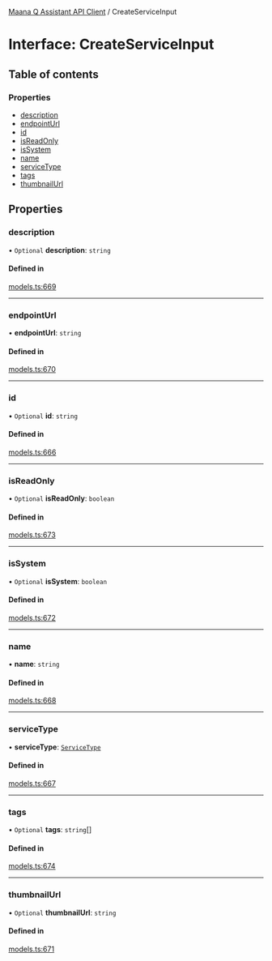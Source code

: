 [Maana Q Assistant API Client](../README.md) / CreateServiceInput

# Interface: CreateServiceInput

## Table of contents

### Properties

- [description](CreateServiceInput.md#description)
- [endpointUrl](CreateServiceInput.md#endpointurl)
- [id](CreateServiceInput.md#id)
- [isReadOnly](CreateServiceInput.md#isreadonly)
- [isSystem](CreateServiceInput.md#issystem)
- [name](CreateServiceInput.md#name)
- [serviceType](CreateServiceInput.md#servicetype)
- [tags](CreateServiceInput.md#tags)
- [thumbnailUrl](CreateServiceInput.md#thumbnailurl)

## Properties

### description

• `Optional` **description**: `string`

#### Defined in

[models.ts:669](https://github.com/maana-io/q-assistant-client/blob/develop/src/models.ts#L669)

___

### endpointUrl

• **endpointUrl**: `string`

#### Defined in

[models.ts:670](https://github.com/maana-io/q-assistant-client/blob/develop/src/models.ts#L670)

___

### id

• `Optional` **id**: `string`

#### Defined in

[models.ts:666](https://github.com/maana-io/q-assistant-client/blob/develop/src/models.ts#L666)

___

### isReadOnly

• `Optional` **isReadOnly**: `boolean`

#### Defined in

[models.ts:673](https://github.com/maana-io/q-assistant-client/blob/develop/src/models.ts#L673)

___

### isSystem

• `Optional` **isSystem**: `boolean`

#### Defined in

[models.ts:672](https://github.com/maana-io/q-assistant-client/blob/develop/src/models.ts#L672)

___

### name

• **name**: `string`

#### Defined in

[models.ts:668](https://github.com/maana-io/q-assistant-client/blob/develop/src/models.ts#L668)

___

### serviceType

• **serviceType**: [`ServiceType`](../enums/ServiceType.md)

#### Defined in

[models.ts:667](https://github.com/maana-io/q-assistant-client/blob/develop/src/models.ts#L667)

___

### tags

• `Optional` **tags**: `string`[]

#### Defined in

[models.ts:674](https://github.com/maana-io/q-assistant-client/blob/develop/src/models.ts#L674)

___

### thumbnailUrl

• `Optional` **thumbnailUrl**: `string`

#### Defined in

[models.ts:671](https://github.com/maana-io/q-assistant-client/blob/develop/src/models.ts#L671)
